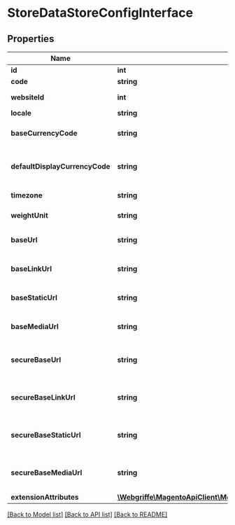 # StoreDataStoreConfigInterface

## Properties
Name | Type | Description | Notes
------------ | ------------- | ------------- | -------------
**id** | **int** | Store id | 
**code** | **string** | Store code | 
**websiteId** | **int** | Website id of the store | 
**locale** | **string** | Store locale | 
**baseCurrencyCode** | **string** | Base currency code | 
**defaultDisplayCurrencyCode** | **string** | Default display currency code | 
**timezone** | **string** | Timezone of the store | 
**weightUnit** | **string** | The unit of weight | 
**baseUrl** | **string** | Base URL for the store | 
**baseLinkUrl** | **string** | Base link URL for the store | 
**baseStaticUrl** | **string** | Base static URL for the store | 
**baseMediaUrl** | **string** | Base media URL for the store | 
**secureBaseUrl** | **string** | Secure base URL for the store | 
**secureBaseLinkUrl** | **string** | Secure base link URL for the store | 
**secureBaseStaticUrl** | **string** | Secure base static URL for the store | 
**secureBaseMediaUrl** | **string** | Secure base media URL for the store | 
**extensionAttributes** | [**\Webgriffe\MagentoApiClient\Model\StoreDataStoreConfigExtensionInterface**](StoreDataStoreConfigExtensionInterface.md) |  | [optional] 

[[Back to Model list]](../README.md#documentation-for-models) [[Back to API list]](../README.md#documentation-for-api-endpoints) [[Back to README]](../README.md)


